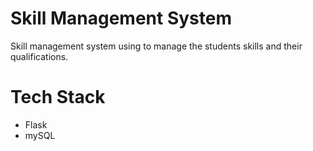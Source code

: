 # Skill Management System
Skill management system using to manage the students skills and their qualifications.

# Tech Stack
* Flask
* mySQL